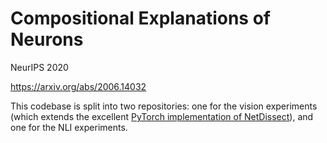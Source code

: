 # Compositional Explanations of Neurons

NeurIPS 2020

https://arxiv.org/abs/2006.14032

This codebase is split into two repositories: one for the vision experiments
(which extends the excellent [PyTorch implementation of
NetDissect](https://github.com/CSAILVision/NetDissect-Lite/tree/master/visualize)),
and one for the NLI experiments.
